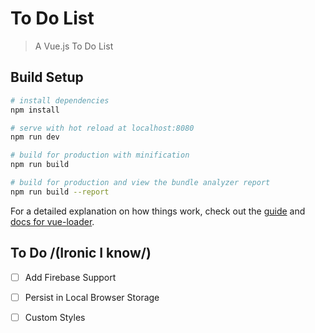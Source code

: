# To Do List

> A Vue.js To Do List

## Build Setup

``` bash
# install dependencies
npm install

# serve with hot reload at localhost:8080
npm run dev

# build for production with minification
npm run build

# build for production and view the bundle analyzer report
npm run build --report
```

For a detailed explanation on how things work, check out the [guide](http://vuejs-templates.github.io/webpack/) and [docs for vue-loader](http://vuejs.github.io/vue-loader).

## To Do /(Ironic I know/)

- [ ] Add Firebase Support

- [ ] Persist in Local Browser Storage

- [ ] Custom Styles
